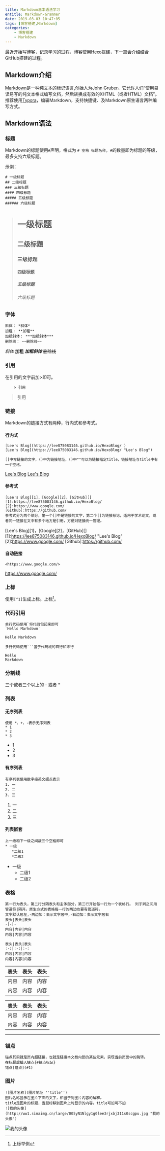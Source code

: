 ```yaml
---
title: Markdown基本语法学习
entitle: Markdown-Grammer
date: 2019-03-03 10:47:05
tags: [博客搭建,Markdown]
categories:
    - 博客搭建
    - Markdown
---
```


最近开始写博客，记录学习的过程，博客使用[Hexo](https://hexo.io/zh-cn/)搭建，下一篇会介绍结合GitHub搭建的过程。

<!--more-->

## Markdown介绍
[Markdown](https://zh.wikipedia.org/wiki/Markdown)是一种纯文本的标记语言,创始人为John Gruber。它允许人们“使用易读易写的纯文本格式编写文档，然后转换成有效的XHTML（或者HTML）文档”。
推荐使用[Typora](https://typora.io/  "简洁强大的Markdown编辑器")，编辑Markdown，支持快捷键、及Markdown原生语言两种编写方式。

## Markdown语法

### 标题
Markdown的标题使用`#`声明，格式为 `# 空格 标题名称`，`#`的数量即为标题的等级，最多支持六级标题。

示例：
```
# 一级标题
## 二级标题
### 三级标题
#### 四级标题
##### 五级标题
###### 六级标题
```
> # 一级标题
> ## 二级标题
> ### 三级标题
> #### 四级标题
> ##### 五级标题
> ###### 六级标题



### 字体
```
斜体： *斜体*
加粗： **加粗**
加粗斜体： ***加粗斜体***
删除线： ~~删除线~~
```
*斜体*
**加粗**
***加粗斜体***
~~删除线~~


### 引用
在引用的文字前加>即可。
```
	> 引用
```
> 引用



### 链接
Markdown的链接方式有两种，行内式和参考式。
#### 行内式
```
[Lee's Blog](https://lee875083146.github.io/HexoBlog/ )
[Lee's Blog](https://lee875083146.github.io/HexoBlog/ "Lee's Blog")

[]中写链接的文字，()中为链接地址，()中""可以为链接指定title，链接地址与title中有一个空格。
```
[Lee's Blog](https://lee875083146.github.io/HexoBlog/ )
[Lee's Blog](https://lee875083146.github.io/HexoBlog/ "Lee's Blog")
#### 参考式
```
[Lee's Blog][1]，[Google][2]，[GitHub][]
[1]:https://lee875083146.github.io/HexoBlog/
[2]:https://www.google.com/
[Github]:https://github.com/
参考式分为两个部分，第一个[]中是链接的文字，第二个[]为链接标记，适用于学术论文，或者同一链接在文中有多个地方是引用，方便对链接统一管理。
```

[Lee's Blog][1]，[Google][2]，[GitHub][]
[1]:https://lee875083146.github.io/HexoBlog/  "Lee's Blog"
[2]:https://www.google.com/
[Github]:https://github.com/
#### 自动链接
```
<https://www.google.com/>
```
<https://www.google.com/>

### 上标
使用`[^1]`生成上标。上标[^1]。

### 代码引用
```
单行代码使用`将代码包起来即可
`Hello Markdown`
```
`Hello Markdown`

```
多行代码使用```置于代码段的首行和末行
```

```
Hello
Markdown
```


### 分割线
三个或者三个以上的 - 或者 * 



### 列表
#### 无序列表
```
使用 *，+，-表示无序列表
* 1
* 2
* 3
```
* 1
* 2
* 3

#### 有序列表
```
有序列表使用数字接英文据点表示
1. 一
2. 二 
3. 三
```
1. 一
2. 二
3. 三

#### 列表嵌套
```
上一级和下一级之间敲三个空格即可
* 一级
   *二级1
   *二级2
```
* 一级
   * 二级1
   * 二级2


### 表格
```
第一行为表头，第二行分隔表头和主体部分，第三行开始每一行为一个表格行。 列于列之间用管道符|隔开。原生方式的表格每一行的两边也要有管道符。
文字默认居左,-两边加：表示文字居中,-右边加：表示文字居右
表头|表头|表头
-|-|-
内容|内容|内容
内容|内容|内容

表头|表头|表头
:-:|:-:|:-:
内容|内容|内容
内容|内容|内容
```
表头|表头|表头
-|-|-
内容|内容|内容
内容|内容|内容

表头|表头|表头
:-:|:-:|:-:
内容|内容|内容
内容|内容|内容

********************************************************************

### 锚点 
```
锚点其实就是页内超链接，也就是链接本文档内部的某些元素，实现当前页面中的跳转。
在标题后插入锚点{#锚点标记}
锚点[锚点](#1)
```


### 图片 
```
![图片名称](图片地址 ''title'')
图片名称显示在图片下面的文字，相当于对图片内容的解释。
title是图片的标题，当鼠标移到图片上时显示的内容。title可加可不加
![我的头像](http://ww1.sinaimg.cn/large/005yN1Nlgy1g0lee3rjxbj311s0scgpu.jpg "我的头像")
```
![我的头像](https://nopainanymore.oss-cn-hangzhou.aliyuncs.com/favicon.jpg?x-oss-process=style/sw-white "我的头像")


[^1]:上标举例

